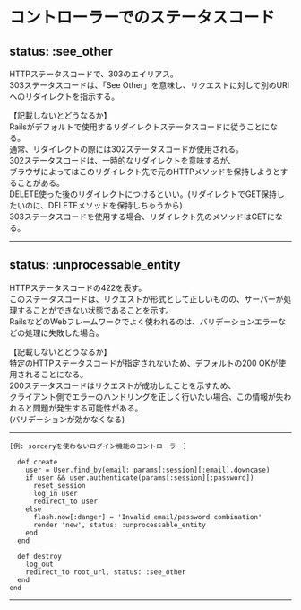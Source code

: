 # コントローラーでのステータスコード
## status: :see_other
HTTPステータスコードで、303のエイリアス。    
303ステータスコードは、「See Other」を意味し、リクエストに対して別のURIへのリダイレクトを指示する。    
    
【記載しないとどうなるか】    
Railsがデフォルトで使用するリダイレクトステータスコードに従うことになる。    
通常、リダイレクトの際には302ステータスコードが使用される。    
302ステータスコードは、一時的なリダイレクトを意味するが、    
ブラウザによってはこのリダイレクト先で元のHTTPメソッドを保持しようとすることがある。  
DELETE使った後のリダイレクトにつけるといい。(リダイレクトでGET保持したいのに、DELETEメソッドを保持しちゃうから)    
303ステータスコードを使用する場合、リダイレクト先のメソッドはGETになる。
***

## status: :unprocessable_entity
HTTPステータスコードの422を表す。    
このステータスコードは、リクエストが形式として正しいものの、サーバーが処理することができない状態であることを示す。    
RailsなどのWebフレームワークでよく使われるのは、バリデーションエラーなどの処理に失敗した場合。    
    
【記載しないとどうなるか】    
特定のHTTPステータスコードが指定されないため、デフォルトの200 OKが使用されることになる。    
200ステータスコードはリクエストが成功したことを示すため、    
クライアント側でエラーのハンドリングを正しく行いたい場合、この情報が失われると問題が発生する可能性がある。    
(バリデーションが効かなくなる)    
***

~~~
[例: sorceryを使わないログイン機能のコントローラー]

  def create
    user = User.find_by(email: params[:session][:email].downcase)
    if user && user.authenticate(params[:session][:password])
      reset_session
      log_in user
      redirect_to user
    else
      flash.now[:danger] = 'Invalid email/password combination'
      render 'new', status: :unprocessable_entity
    end
  end

  def destroy
    log_out
    redirect_to root_url, status: :see_other
  end
end
~~~
***
